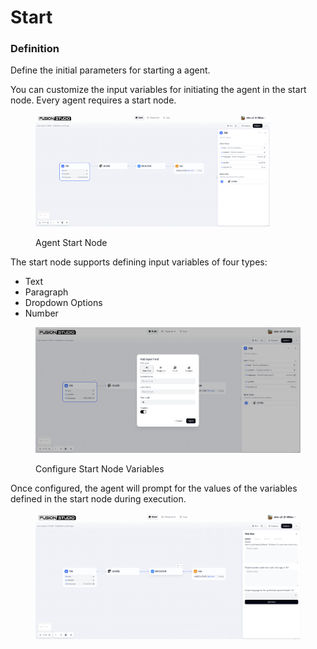 # Start

### Definition

Define the initial parameters for starting a agent.

You can customize the input variables for initiating the agent in the start node. Every agent requires a start node.

<figure><img src="/en/.gitbook/assets/guides/agent/node/start/image (236).png" alt="" width="375"><figcaption><p>Agent Start Node</p></figcaption></figure>

The start node supports defining input variables of four types:

* Text
* Paragraph
* Dropdown Options
* Number

<figure><img src="/en/.gitbook/assets/guides/agent/node/start/output (2) (1).png" alt=""><figcaption><p>Configure Start Node Variables</p></figcaption></figure>

Once configured, the agent will prompt for the values of the variables defined in the start node during execution.

<figure><img src="/en/.gitbook/assets/guides/agent/node/start/output (3) (1).png" alt=""><figcaption></figcaption></figure>

<!-- {% hint style="info" %}
Tip: In Chatflow, the start node provides built-in system variables: `sys.query` and `sys.files`.

`sys.query` is used for user input questions in conversational applications.

`sys.files` is used for file uploads in conversations, such as uploading an image, which needs to be used in conjunction with an image understanding model.
{% endhint %} -->